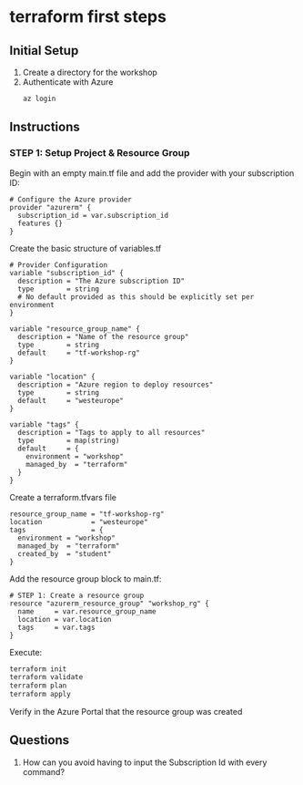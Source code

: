 # terraform first steps

## Initial Setup
1. Create a directory for the workshop
2. Authenticate with Azure
   ```bash
   az login

## Instructions
### STEP 1: Setup Project & Resource Group

Begin with an empty main.tf file and add the provider with your subscription ID:
```hcl
# Configure the Azure provider
provider "azurerm" {
  subscription_id = var.subscription_id
  features {}
}
```
Create the basic structure of variables.tf
```hcl
# Provider Configuration
variable "subscription_id" {
  description = "The Azure subscription ID"
  type        = string
  # No default provided as this should be explicitly set per environment
}

variable "resource_group_name" {
  description = "Name of the resource group"
  type        = string
  default     = "tf-workshop-rg"
}

variable "location" {
  description = "Azure region to deploy resources"
  type        = string
  default     = "westeurope"
}

variable "tags" {
  description = "Tags to apply to all resources"
  type        = map(string)
  default     = {
    environment = "workshop"
    managed_by  = "terraform"
  }
}
```

Create a terraform.tfvars file
```hcl
resource_group_name = "tf-workshop-rg"
location            = "westeurope"
tags                = {
  environment = "workshop"
  managed_by  = "terraform"
  created_by  = "student"
}
```

Add the resource group block to main.tf:
```hcl
# STEP 1: Create a resource group
resource "azurerm_resource_group" "workshop_rg" {
  name     = var.resource_group_name
  location = var.location
  tags     = var.tags
}
```

Execute:
```bash
terraform init
terraform validate
terraform plan
terraform apply
```
Verify in the Azure Portal that the resource group was created

## Questions
1. How can you avoid having to input the Subscription Id with every command?
